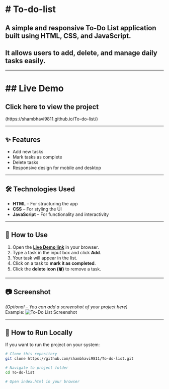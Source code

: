 <h1># To-do-list</h1>
<h2>A simple and responsive To-Do List application built using HTML, CSS, and JavaScript. </h2> 
<h2>It allows users to add, delete, and manage daily tasks easily.</h2>

---

<h1>## Live Demo </h1>

<h2>Click here to view the project</h2>(https://shambhavi9811.github.io/To-do-list/)

---

## ✨ Features
- Add new tasks
- Mark tasks as complete
- Delete tasks
- Responsive design for mobile and desktop

---

## 🛠️ Technologies Used
- **HTML** – For structuring the app
- **CSS** – For styling the UI
- **JavaScript** – For functionality and interactivity

---

## 📌 How to Use
1. Open the **[Live Demo link](https://shambhavi9811.github.io/To-do-list/)** in your browser.
2. Type a task in the input box and click **Add**.
3. Your task will appear in the list.
4. Click on a task to **mark it as completed**.
5. Click the **delete icon (🗑️)** to remove a task.

---

## 📷 Screenshot
*(Optional – You can add a screenshot of your project here)*  
Example:
![To-Do List Screenshot](./screenshot.png)

---

## 📂 How to Run Locally
If you want to run the project on your system:
```bash
# Clone this repository
git clone https://github.com/shambhavi9811/To-do-list.git

# Navigate to project folder
cd To-do-list

# Open index.html in your browser
